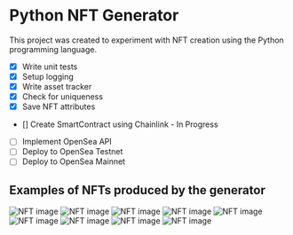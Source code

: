 # Python NFT Generator
This project was created to experiment with NFT creation using the Python programming language. 

- [x] Write unit tests 
- [x] Setup logging
- [x] Write asset tracker
- [x] Check for uniqueness
- [x] Save NFT attributes
- [] Create SmartContract using Chainlink - In Progress
- [ ] Implement OpenSea API 
- [ ] Deploy to OpenSea Testnet
- [ ] Deploy to OpenSea Mainnet

## Examples of NFTs produced by the generator

![NFT image](/demo_images/234.png)
![NFT image](/demo_images/238.png)
![NFT image](/demo_images/436.png)
![NFT image](/demo_images/838.png)
![NFT image](/demo_images/1154.png)
![NFT image](/demo_images/1163.png)
![NFT image](/demo_images/1393.png)
![NFT image](/demo_images/1449.png)
![NFT image](/demo_images/1920.png)